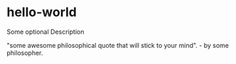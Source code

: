 # hello-world
Some optional Description

"some awesome philosophical quote that will stick to your mind". - by some philosopher.
